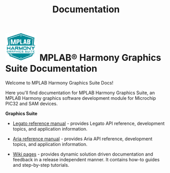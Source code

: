 ﻿---
title: Documentation
nav_order: 90
---

# ![Microchip Technology](docs/images/mhgs.png) MPLAB® Harmony Graphics Suite Documentation

Welcome to MPLAB Harmony Graphics Suite Docs!

Here you'll find documentation for MPLAB Harmony Graphics Suite, an MPLAB Harmony graphics software development module for Microchip PIC32 and SAM devices.

**Graphics Suite** 

* [Legato reference manual](https://automaate.github.io/aerospace/docs/legato/html/index.html) -  provides Legato API reference, development topics, and application information.

* [Aria reference manual](https://automaate.github.io/aerospace/docs/aria/html/index.html) -  provides Aria API reference, development topics, and application information.

* [Wiki pages](https://github.com/Microchip-MPLAB-Harmony/gfx/wiki) - provides dynamic solution driven documentation and feedback in a release independent manner. It contains how-to guides and step-by-step tutorials.
